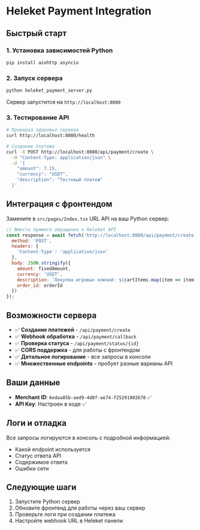 # Heleket Payment Integration

## Быстрый старт

### 1. Установка зависимостей Python
```bash
pip install aiohttp asyncio
```

### 2. Запуск сервера
```bash
python heleket_payment_server.py
```
Сервер запустится на `http://localhost:8080`

### 3. Тестирование API
```bash
# Проверка здоровья сервера
curl http://localhost:8080/health

# Создание платежа
curl -X POST http://localhost:8080/api/payment/create \
  -H "Content-Type: application/json" \
  -d '{
    "amount": 7.15,
    "currency": "USDT",
    "description": "Тестовый платеж"
  }'
```

## Интеграция с фронтендом

Замените в `src/pages/Index.tsx` URL API на ваш Python сервер:

```javascript
// Вместо прямого обращения к Heleket API
const response = await fetch('http://localhost:8080/api/payment/create', {
  method: 'POST',
  headers: {
    'Content-Type': 'application/json'
  },
  body: JSON.stringify({
    amount: fixedAmount,
    currency: 'USDT',
    description: `Покупка игровых ключей: ${cartItems.map(item => item.name).join(', ')}`,
    order_id: orderId
  })
});
```

## Возможности сервера

- ✅ **Создание платежей** - `/api/payment/create`
- ✅ **Webhook обработка** - `/api/payment/callback`  
- ✅ **Проверка статуса** - `/api/payment/status/{id}`
- ✅ **CORS поддержка** - для работы с фронтендом
- ✅ **Детальное логирование** - все запросы в консоли
- ✅ **Множественные endpoints** - пробует разные варианы API

## Ваши данные
- **Merchant ID**: `6edaa85b-aed9-4d8f-ae74-f25291902678` ✅
- **API Key**: Настроен в коде ✅

## Логи и отладка
Все запросы логируются в консоль с подробной информацией:
- Какой endpoint используется
- Статус ответа API  
- Содержимое ответа
- Ошибки сети

## Следующие шаги
1. Запустите Python сервер
2. Обновите фронтенд для работы через ваш сервер
3. Проверьте логи при создании платежа
4. Настройте webhook URL в Heleket панели